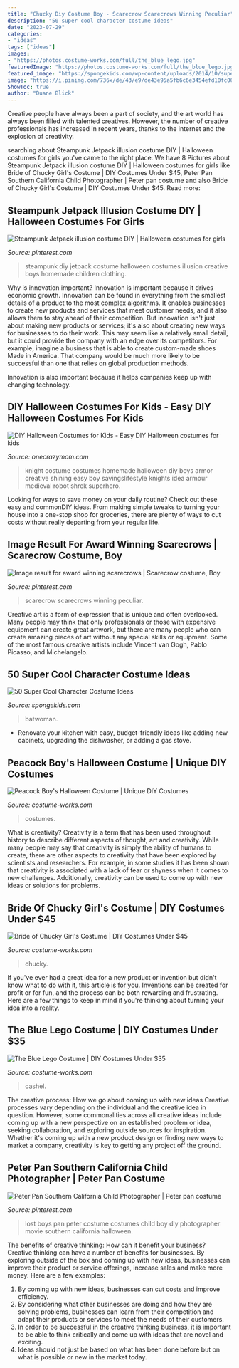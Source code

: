 ```yaml
---
title: "Chucky Diy Costume Boy - Scarecrow Scarecrows Winning Peculiar"
description: "50 super cool character costume ideas"
date: "2023-07-29"
categories:
- "ideas"
tags: ["ideas"]
images:
- "https://photos.costume-works.com/full/the_blue_lego.jpg"
featuredImage: "https://photos.costume-works.com/full/the_blue_lego.jpg"
featured_image: "https://spongekids.com/wp-content/uploads/2014/10/super-cool-costume-ideas/30-batwoman-costume.jpg"
image: "https://i.pinimg.com/736x/de/43/e9/de43e95a5fb6c6e3454efd10fc00bbec.jpg"
ShowToc: true
author: "Duane Blick"
---
```



Creative people have always been a part of society, and the art world has always been filled with talented creatives. However, the number of creative professionals has increased in recent years, thanks to the internet and the explosion of creativity.

	

		
searching about Steampunk Jetpack illusion costume DIY | Halloween costumes for girls you've came to the right place. We have 8 Pictures about Steampunk Jetpack illusion costume DIY | Halloween costumes for girls like Bride of Chucky Girl&#039;s Costume | DIY Costumes Under $45, Peter Pan Southern California Child Photographer | Peter pan costume and also Bride of Chucky Girl&#039;s Costume | DIY Costumes Under $45. Read more:
		
    
## Steampunk Jetpack Illusion Costume DIY | Halloween Costumes For Girls

<img loading=lazy src="https://i.pinimg.com/736x/3d/3e/20/3d3e2004692cc12ace49ab62dee81371--diy-steampunk-jetpack.jpg" onerror="this.onerror=null;this.src='https://tse3.mm.bing.net/th?id=OIP.2mW8lBSGS9DLOiCUJs1OHAHaJ3&amp;pid=15.1';" alt="Steampunk Jetpack illusion costume DIY | Halloween costumes for girls">

_Source: pinterest.com_

>steampunk diy jetpack costume halloween costumes illusion creative boys homemade children clothing. 

	

Why is innovation important?
Innovation is important because it drives economic growth. Innovation can be found in everything from the smallest details of a product to the most complex algorithms. It enables businesses to create new products and services that meet customer needs, and it also allows them to stay ahead of their competition.
But innovation isn't just about making new products or services; it's also about creating new ways for businesses to do their work. This may seem like a relatively small detail, but it could provide the company with an edge over its competitors. For example, imagine a business that is able to create custom-made shoes Made in America. That company would be much more likely to be successful than one that relies on global production methods.

Innovation is also important because it helps companies keep up with changing technology.

    
## DIY Halloween Costumes For Kids - Easy DIY Halloween Costumes For Kids

<img loading=lazy src="https://www.onecrazymom.com/wp-content/uploads/2018/08/Knight-Costume-3.jpg" onerror="this.onerror=null;this.src='https://tse3.mm.bing.net/th?id=OIP.1rEdL8o5ermEhAuQWVVnxQHaLE&amp;pid=15.1';" alt="DIY Halloween Costumes for Kids - Easy DIY Halloween costumes for kids">

_Source: onecrazymom.com_

>knight costume costumes homemade halloween diy boys armor creative shining easy boy savingslifestyle knights idea armour medieval robot shrek superhero. 

	

Looking for ways to save money on your daily routine? Check out these easy and commonDIY ideas. From making simple tweaks to turning your house into a one-stop shop for groceries, there are plenty of ways to cut costs without really departing from your regular life.

    
## Image Result For Award Winning Scarecrows | Scarecrow Costume, Boy

<img loading=lazy src="https://i.pinimg.com/736x/de/43/e9/de43e95a5fb6c6e3454efd10fc00bbec.jpg" onerror="this.onerror=null;this.src='https://tse3.mm.bing.net/th?id=OIP.12Zp47bQqq5nB_7PIBd9DQHaLL&amp;pid=15.1';" alt="Image result for award winning scarecrows | Scarecrow costume, Boy">

_Source: pinterest.com_

>scarecrow scarecrows winning peculiar. 

	

Creative art is a form of expression that is unique and often overlooked. Many people may think that only professionals or those with expensive equipment can create great artwork, but there are many people who can create amazing pieces of art without any special skills or equipment. Some of the most famous creative artists include Vincent van Gogh, Pablo Picasso, and Michelangelo.

    
## 50 Super Cool Character Costume Ideas

<img loading=lazy src="https://spongekids.com/wp-content/uploads/2014/10/super-cool-costume-ideas/30-batwoman-costume.jpg" onerror="this.onerror=null;this.src='https://tse3.mm.bing.net/th?id=OIP.OKnekT2OwZNeOfSmlhvEAAHaLI&amp;pid=15.1';" alt="50 Super Cool Character Costume Ideas">

_Source: spongekids.com_

>batwoman. 

	

- Renovate your kitchen with easy, budget-friendly ideas like adding new cabinets, upgrading the dishwasher, or adding a gas stove.

    
## Peacock Boy&#039;s Halloween Costume | Unique DIY Costumes

<img loading=lazy src="https://photos.costume-works.com/full/peacock_boy1.jpg" onerror="this.onerror=null;this.src='https://tse1.mm.bing.net/th?id=OIP.HxgyYu1BJguAJA2rBXAWZQHaNK&amp;pid=15.1';" alt="Peacock Boy&#039;s Halloween Costume | Unique DIY Costumes">

_Source: costume-works.com_

>costumes. 

	

What is creativity?
Creativity is a term that has been used throughout history to describe different aspects of thought, art and creativity. While many people may say that creativity is simply the ability of humans to create, there are other aspects to creativity that have been explored by scientists and researchers. For example, in some studies it has been shown that creativity is associated with a lack of fear or shyness when it comes to new challenges. Additionally, creativity can be used to come up with new ideas or solutions for problems.

    
## Bride Of Chucky Girl&#039;s Costume | DIY Costumes Under $45

<img loading=lazy src="https://photos.costume-works.com/full/bride_of_chucky23.jpg" onerror="this.onerror=null;this.src='https://tse2.mm.bing.net/th?id=OIP.i0uHLfLpaxLv1I0HDvB_-AHaM1&amp;pid=15.1';" alt="Bride of Chucky Girl&#039;s Costume | DIY Costumes Under $45">

_Source: costume-works.com_

>chucky. 

	

If you've ever had a great idea for a new product or invention but didn't know what to do with it, this article is for you. Inventions can be created for profit or for fun, and the process can be both rewarding and frustrating. Here are a few things to keep in mind if you're thinking about turning your idea into a reality.

    
## The Blue Lego Costume | DIY Costumes Under $35

<img loading=lazy src="https://photos.costume-works.com/full/the_blue_lego.jpg" onerror="this.onerror=null;this.src='https://tse3.mm.bing.net/th?id=OIP.nx9XtPo-apfuy_067OFFAQHaLM&amp;pid=15.1';" alt="The Blue Lego Costume | DIY Costumes Under $35">

_Source: costume-works.com_

>cashel. 

	

The creative process: How we go about coming up with new ideas
Creative processes vary depending on the individual and the creative idea in question. However, some commonalities across all creative ideas include coming up with a new perspective on an established problem or idea, seeking collaboration, and exploring outside sources for inspiration. Whether it's coming up with a new product design or finding new ways to market a company, creativity is key to getting any project off the ground.

    
## Peter Pan Southern California Child Photographer | Peter Pan Costume

<img loading=lazy src="https://i.pinimg.com/736x/8c/50/79/8c5079876bd61044f743691339bfa3aa--child-photographer-lost-boys.jpg" onerror="this.onerror=null;this.src='https://tse1.mm.bing.net/th?id=OIP.0Wc8yutq0YcEUoybz7G0SQHaLH&amp;pid=15.1';" alt="Peter Pan Southern California Child Photographer | Peter pan costume">

_Source: pinterest.com_

>lost boys pan peter costume costumes child boy diy photographer movie southern california halloween. 

	

The benefits of creative thinking: How can it benefit your business?
Creative thinking can have a number of benefits for businesses. By exploring outside of the box and coming up with new ideas, businesses can improve their product or service offerings, increase sales and make more money. Here are a few examples:
1. By coming up with new ideas, businesses can cut costs and improve efficiency.
2. By considering what other businesses are doing and how they are solving problems, businesses can learn from their competition and adapt their products or services to meet the needs of their customers.
3. In order to be successful in the creative thinking business, it is important to be able to think critically and come up with ideas that are novel and exciting.
4. Ideas should not just be based on what has been done before but on what is possible or new in the market today.

